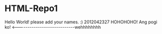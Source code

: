 HTML-Repo1
==========
Hello World!
please add your names. :)
2012042327
HOHOHOHO! Ang pogi ko! <-----------------------------wehhhhhhhh
